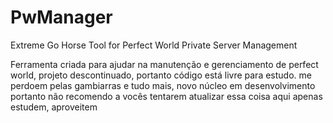 # PwManager
Extreme Go Horse Tool for Perfect World Private Server Management

Ferramenta criada para ajudar na manutenção e gerenciamento de perfect world, projeto descontinuado, portanto código está livre para estudo.
me perdoem pelas gambiarras e tudo mais, novo núcleo em desenvolvimento portanto não recomendo a vocês tentarem atualizar essa coisa aqui
apenas estudem, aproveitem
